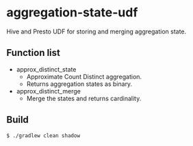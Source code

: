 # aggregation-state-udf
Hive and Presto UDF for storing and merging aggregation state.

## Function list
- approx_distinct_state
  - Approximate Count Distinct aggregation.
  - Returns aggregation states as binary.
- approx_distinct_merge
  - Merge the states and returns cardinality.

## Build
`$ ./gradlew clean shadow`
